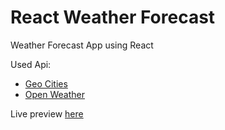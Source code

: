 # React Weather Forecast

Weather Forecast App using React

Used Api:

- [Geo Cities](https://rapidapi.com/wirefreethought/api/geodb-cities/)
- [Open Weather](https://rapidapi.com/wirefreethought/api/geodb-cities/)

Live preview [here]()
